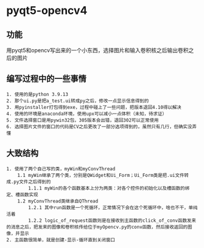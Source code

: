 # pyqt5-opencv4
## 功能
  用pyqt5和opencv写出来的一个小东西，选择图片和输入卷积核之后输出卷积之后的图片
## 编写过程中的一些事情
    1. 使用的是python 3.9.13
    2. 那个ui.py是把a_test.ui转成py之后，修改一点显示信息得到的
    3. 用pyinstaller打包得到exe，过程中碰上了一些问题，把版本退回4.10得以解决
    4. 使用的环境是anaconda环境，使用upx可以减小一点体积（未知，待求证）
    5. 文件选择窗口是用pywin32包，305版本会出错，退回302可以正常使用
    6. 选择图片文件的窗口的代码是CV之后更改了一部分选项得到的，虽然只有几行，但确实没弄懂
## 大致结构
    1. 使用了两个自己写的类，myWin和myConvThread
        1.1 myWin继承了两个类，分别是QWidget和Ui_Form；Ui_Form类是把.ui文件转成.py文件之后得到的
            1.1.1 myWin的各个函数基本上分为两类：对各个控件的初始化以及槽函数的绑定、槽函数实现
        1.2 myConvThread类继承自QThread
            1.2.1 其中run函数是一个死循环，正常情况下会在这个死循环中，啥也不干，单纯活着
            1.2.2 logic_of_request函数则是在接收到主函数的click_of_conv函数发来的消息之后，把发来的图像和卷积核传给位于myOpencv.py的conv函数，然后接收返回的图像，并显示
    2. 主函数很简单，就是创建-显示-循环直到关闭窗口
